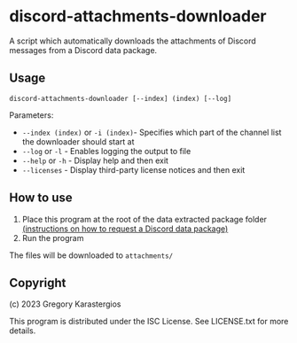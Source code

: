 discord-attachments-downloader
====================================
A script which automatically downloads the attachments of Discord messages from a Discord data package.

Usage
-------------------------------------
    discord-attachments-downloader [--index] (index) [--log]

Parameters:

* `--index (index)` or `-i (index)`- Specifies which part of the channel list the downloader should start at
* `--log` or `-l` - Enables logging the output to file
* `--help` or `-h` - Display help and then exit
* `--licenses` - Display third-party license notices and then exit

How to use
-------------------------------------
1. Place this program at the root of the data extracted package folder [(instructions on how to request a Discord data package)](https://support.discord.com/hc/en-us/articles/360004957991-Your-Discord-Data-Package)
2. Run the program

The files will be downloaded to `attachments/`

Copyright
-------------------------------------
(c) 2023 Gregory Karastergios

This program is distributed under the ISC License. See LICENSE.txt for more details.